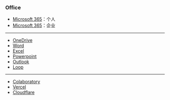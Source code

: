 ### Office 

- [Microsoft 365](https://www.office.com/?auth=1)：个人
- [Microsoft 365](https://www.office.com/?auth=2)：企业

---

- [OneDrive](https://onedrive.live.com/)
- [Word](https://www.office.com/launch/word?auth=1)
- [Excel](https://www.office.com/launch/excel?auth=1)
- [Powerpoint](https://www.office.com/launch/powerpoint?auth=1)
- [Outlook](https://outlook.live.com/mail/0/)
- [Loop](https://loop.microsoft.com/)

---

- [Colaboratory](https://colab.research.google.com/)
- [Vercel](https://vercel.com/)
- [Cloudflare](https://dash.cloudflare.com/)